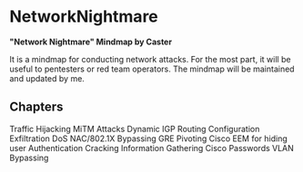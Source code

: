 # NetworkNightmare
**"Network Nightmare" Mindmap by Caster**

It is a mindmap for conducting network attacks. For the most part, it will be useful to pentesters or red team operators.
The mindmap will be maintained and updated by me.

## Chapters
Traffic Hijacking
MiTM Attacks
Dynamic IGP Routing
Configuration Exfiltration
DoS
NAC/802.1X Bypassing
GRE Pivoting
Cisco EEM for hiding user
Authentication Cracking
Information Gathering
Cisco Passwords
VLAN Bypassing
